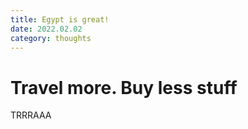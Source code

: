 ```yaml
---
title: Egypt is great!
date: 2022.02.02
category: thoughts
---
```


# Travel more. Buy less stuff

TRRRAAA
